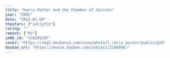 ```yaml
---
title: "Harry Potter and the Chamber of Secrets"
year: "2002"
date: "2022-01-04"
theaters: ["Jellyfin"]
rating: ""
remark: ["PG"]
imdb_id: "tt0295297"
cover: "https://img2.doubanio.com/view/photo/l_ratio_poster/public/p2913781951.jpg"
douban_url: "https://movie.douban.com/subject/1296996/"
---
```

